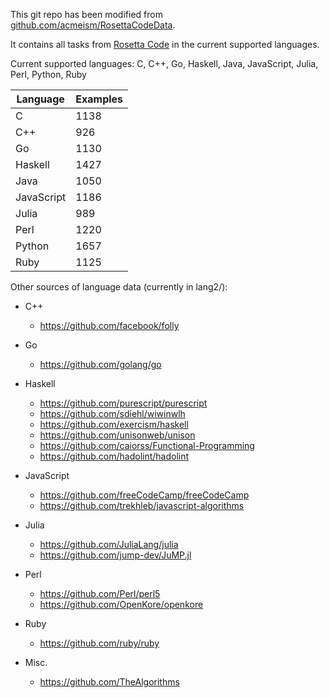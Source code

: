 This git repo has been modified from [github.com/acmeism/RosettaCodeData](https://github.com/acmeism/RosettaCodeData).

It contains all tasks from [Rosetta Code](https://rosettacode.org) in the current supported languages.

Current supported languages: C, C++, Go, Haskell, Java, JavaScript, Julia, Perl, Python, Ruby

| Language    | Examples    |
| ----------- | ----------- |
| C           | 1138        |
| C++         | 926         |
| Go          | 1130        |
| Haskell     | 1427        |
| Java        | 1050        |
| JavaScript  | 1186        |
| Julia       | 989         |
| Perl        | 1220        |
| Python      | 1657        |
| Ruby        | 1125        |

Other sources of language data (currently in lang2/):
- C++
  - https://github.com/facebook/folly
  
- Go
  - https://github.com/golang/go
  
- Haskell
  - https://github.com/purescript/purescript
  - https://github.com/sdiehl/wiwinwlh
  - https://github.com/exercism/haskell
  - https://github.com/unisonweb/unison
  - https://github.com/caiorss/Functional-Programming
  - https://github.com/hadolint/hadolint
  
- JavaScript
  - https://github.com/freeCodeCamp/freeCodeCamp
  - https://github.com/trekhleb/javascript-algorithms
  
- Julia
  - https://github.com/JuliaLang/julia
  - https://github.com/jump-dev/JuMP.jl
  
- Perl
  - https://github.com/Perl/perl5
  - https://github.com/OpenKore/openkore
  
- Ruby
  - https://github.com/ruby/ruby
  
- Misc.
  - https://github.com/TheAlgorithms

